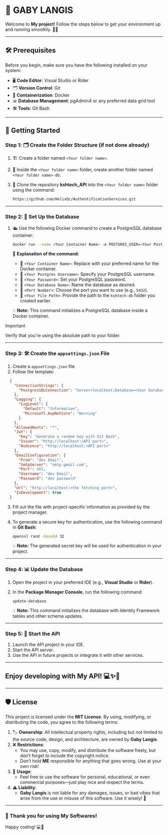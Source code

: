 # 🌟 **GABY LANGIS**

Welcome to **My project**! Follow the steps below to get your environment up and running smoothly. 🚀✨

---
## 🛠️ **Prerequisites**

Before you begin, make sure you have the following installed on your system:

- 🖥️ **Code Editor**: Visual Studio or Rider  
- 🗂️ **Version Control**: Git  
- 🐳 **Containerization**: Docker  
- 📊 **Database Management**: pgAdmin4 or any preferred data grid tool
- 🛠️ **Tools**: Git Bash
---

## 🚀 **Getting Started**

### **Step 1: 🗂️ Create the Folder Structure** (if not done already)

1. 🏗️ Create a folder named `<Your folder name>`.  
2. 📁 Inside the `<Your folder name>` folder, create another folder named `<Your folder name>-db`.  
3. 🔄 Clone the repository **kshtech_API** into the `<Your folder name>` folder using the command:

    ```sh
    https://github.com/HelixQc/AuthentificationServices.git
    ```  

---

### **Step 2: 🐘 Set Up the Database**

1. 🛳️ Use the following Docker command to create a PostgreSQL database container:

    ```sh
    docker run --name <Your Container Name> -e POSTGRES_USER=<Your Postgres Username> -e POSTGRES_PASSWORD=<Your Password> -e POSTGRES_DB=<Your Database Name> -p <Port Number>:5432 -v <Your File Path>:/var/lib/postgresql/data postgres  
    ```  

   📝 **Explanation of the command:**  
   - 🔹 `<Your Container Name>`: Replace with your preferred name for the Docker container.  
   - 🔹 `<Your Postgres Username>`: Specify your PostgreSQL username.  
   - 🔹 `<Your Password>`: Set your PostgreSQL password.  
   - 🔹 `<Your Database Name>`: Name the database as desired.  
   - 🔹 `<Port Number>`: Choose the port you want to use (e.g., `5432`).  
   - 🔹 `<Your File Path>`: Provide the path to the `kshtech-db` folder you created earlier.  

   💡 **Note:** This command initializes a PostgreSQL database inside a Docker container.
> [!IMPORTANT]
> Verify that you're using the absolute path to your folder.
---
### **Step 3: 🛠️ Create the `appsettings.json` File**

1. Create a `appsettings.json` file
2. Follow the template: 
```json
  {
    "ConnectionStrings": {
      "PostgresSQLConnection": "Server=localhost;Database=<Your Database Name>;port=<Port Number>;User id=<Your Postgres Username>;password=<Your Password>"
    },
    "Logging": {
      "LogLevel": {
        "Default": "Information",
        "Microsoft.AspNetCore": "Warning"
      }
    },
    "AllowedHosts": "*",
    "Jwt": {
      "Key": "Generate a random key with Git Bash",
      "Issuer": "http://localhost:<API port>",
      "Audience": "http://localhost:<API port>"
    },
    "EmailConfiguration": {
      "From": "dev Email",
      "SmtpServer": "smtp.gmail.com",
      "Port": 465,
      "Username": "dev Email",
      "Password": "dev password"
    },
    "Url": "http://localhost:<the fetching port>",
    "IsDevelopment": true
  }
  ```
3. Fill out the file with project-specific information as provided by the project manager.  
4. To generate a secure key for authentication, use the following command in **Git Bash**:

    ```bash
    openssl rand -base64 32
    ```  

   💡 **Note:** The generated secret key will be used for authentication in your project.

---

### **Step 4: 📊 Update the Database**

1. Open the project in your preferred IDE (e.g., **Visual Studio** or **Rider**).  
2. In the **Package Manager Console**, run the following command:

    ```
    update-database
    ```  

   💡 **Note:** This command initializes the database with Identity Framework tables and other schema updates.

---

### **Step 5: 🚀 Start the API**

1. Launch the API project in your IDE.  
2. Start the API server.  
3. Use the API in future projects or integrate it with other services.

---

## Enjoy developing with **My API**! 💻✨🚀  

---

## 🛡️ License

This project is licensed under the **MIT License**. By using, modifying, or distributing the code, you agree to the following terms:

1. 🏷️ **Ownership**: All intellectual property rights, including but not limited to the source code, design, and architecture, are owned by **Gaby Langis**.  
2. ❌ **Restrictions**:  
   - You may use, copy, modify, and distribute the software freely, but don’t forget to include the copyright notice.  
   - Don’t hold **ME** responsible for anything that goes wrong. Use at your own risk!  
3. 🔐 **Usage**:  
   - Feel free to use the software for personal, educational, or even commercial purposes—just play nice and respect the terms.  
4. ⚠️ **Liability**:  
   - **Gaby Langis** is not liable for any damages, issues, or bad vibes that arise from the use or misuse of this software. Use it wisely! 📄

---

### 🥳 Thank you for using **My Softwares**!  
Happy coding! 💻🚀
